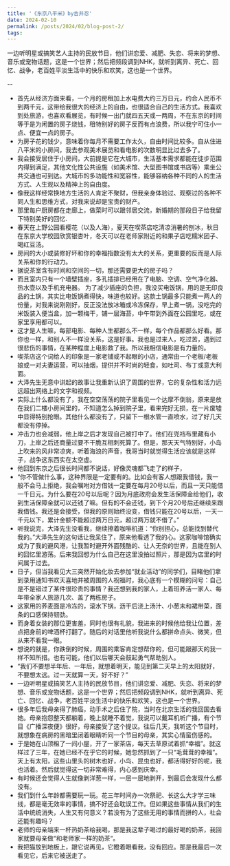 ```yaml
---
title: '《东京八平米》by吉井忍'
date: 2024-02-10
permalink: /posts/2024/02/blog-post-2/
tags:
---
```

一边听明星或搞笑艺人主持的民放节目，他们讲恋爱、减肥、失恋、将来的梦想、音乐或宠物话题，这是一个世界；然后把频段调到NHK，就听到离异、死亡、回忆、战争，老百姓平淡生活中的快乐和欢笑，这也是一个世界。

--
- 首先从经济方面来看，一个月的房租加上水电费大约三万日元，约合人民币不到两千元，这带给我很大的经济上的自由，也很适合自己的生活方式。我喜欢到处旅游，也喜欢看展览，有时候一出门就四五天或一两周，不在东京的时间等于是为闲置的房子烧钱，租特别好的房子反而有点浪费，所以我宁可住小一点、便宜一点的房子。
- 为房子花的钱少，意味着你每月不需要工作太久，自由时间比较多。自从住进八平米的小房间，我去参观美术展览和看电影的次数明显比过去多了。
- 我会接受居住于小房间，大前提是它在大城市，生活基本需求都能在徒步范围内得到满足，其他文化性公共设施（如美术馆、大型图书馆或书店等）乘坐公共交通也可到达。大城市的多功能性和宽容性，能够容纳各种不同的人的生活方式、人生观以及精神上的自由度。
- 像我这样经常换地方生活的人肯定不聚财，但我亲身体验过、观察过的各种不同人生和思维方式，对我来说却是宝贵的财产。
- 那里每户厨房都在走廊上，做菜时可以跟邻居交流，新婚期的那段日子给我留下特别美好的回忆.
- 春天在上野公园看樱花（以及人海），夏天在喫茶店吃清凉消暑的刨冰，秋日在东京大学校园欣赏银杏叶，冬天可以在老师家附近的和果子店吃糯米团子、喝红豆汤。
- 房间的大小或装修好坏和你的幸福指数没有太大的关系，更重要的反而是人际关系和你的行动力。
- 据说茶室含有时间和空间的一切，那还需要更大的房子吗？
- 而且室内只有一个墙壁插座，多孔插排已经用在了电脑、空调、空气净化器、热水壶以及手机充电器。 为了减少插座的负担，我没买电饭锅，用的是无印良品的土锅，其实比电饭锅煮得快，味道也较好。这款土锅最多只能煮一两人的份量，对我来说刚刚好，反正没法放冰箱或冷冻保存，早上煮一锅，没吃完的米饭装入便当盒，加一颗梅干，铺一层海苔，中午带到外面在公园里吃，或在家里享用都可以。
- 这才是人生嘛，每部电影、每种人生都那么不一样，每个作品都那么好看。那你也一样，和别人不一样没关系，这是好事。我也是过来人，吃过苦，遇到过很悲伤的事情，在某种程度上电影救了我。所以我相信电影是有力量的。
- 喫茶店这个词给人的印象是一家老铺或不起眼的小店，通常由一个老板/老板娘或一对夫妻运营，可以抽烟，提供并不时尚的轻食，如吐司、布丁或意大利面。
- 大泽先生无意中讲起的故事让我重新认识了周围的世界，它的复杂性和活力远远超出网络上的文字和视频。
- 实际上什么都没有了，我在空空荡荡的院子里看见一个达摩不倒翁，原来是放在我们二楼小房间里的，不知道怎么掉到院子里，看来完好无损，在一片废墟中显得特别抢眼。其他什么都没有了，只留下一根水管一直喷水，过了好几天都没有停掉。
- 冲击力也会减弱，他上岸之后才发现自己被打中了。他们在兜裆布里藏有小刀，上岸之后还商量过要不干脆互相刺死算了。但是，那天天气特别好，小岛上吹来的风非常凉爽，听着海浪的声音，我哥当时就觉得生活应该就是这样子，战争这东西实在太空虚。
- 他回到东京之后很长时间都不说话，好像灵魂都飞走了的样子，
- “你不管做什么事，这种界限是一定要有的。比如会有客人想跟我借钱，我一般不会马上拒绝，我会嘱咐对方借钱一定要在每月20号以后，而且一天只能借一千日元。为什么要在20号以后呢？因为月底政府会发生活保障金给他们，收到生活保障金就可以还钱了嘛。但有的不会还钱，到下个月20号后还继续来跟我借钱。我还是会接受，但我的原则始终没变，借钱只能在20号以后，一天一千元以下，累计金额不能超过两万日元，超过两万就不借了。”
- 听我说完，大泽先生没看我，继续擦着咖啡机道：“你别担心，总能找到替代我的。”大泽先生的这句话让我呆住了，原来他看透了我的心。这家咖啡馆确实成为了我的避风港，让我暂时避开外面残酷的、让人无奈的世界，且能在别人的回忆里游荡。后来我回想为什么自己在这里没拍过照片，那是因为店里的时间属于过去。 
- 日子，但当我看见大三突然开始化妆去参加“就业活动”的同学们，目睹他们拿到录用通知书欢天喜地并被周围的人祝福时，我心底有一个模糊的问号：自己是不是错过了某件很珍贵的事情？我还想到我的家人，上着班养活一家人、每年带全家人旅游几次、盖了两栋房子。
- 这家用的荞麦面是冷冻的，滚水下锅，沥干后浇上汤汁、小葱末和裙带菜，面条的口感保持韧劲。 
- 而身着女装的那位更害羞，同时也很有礼貌，我进来的时候他给我让位置，差点把身前的啤酒杯打翻了。随后的对话里他听我说什么都拼命点头、微笑，但从来不看我一眼。
- 想说的就是，你跌倒的时候，周围的乘客肯定想帮你的，但可能跟那天的我一样不知所措。也有可能，他们以后哪天会鼓起勇气帮助别人。
- “我们不要想半年后、一年后，就想着明天，能见到第二天早上的太阳就好，不要想太远。过一天就算一天，好不好？”
- 一边听明星或搞笑艺人主持的民放节目，他们讲恋爱、减肥、失恋、将来的梦想、音乐或宠物话题，这是一个世界；然后把频段调到NHK，就听到离异、死亡、回忆、战争，老百姓平淡生活中的快乐和欢笑，这也是一个世界。
- 很多年后我母亲得了肺癌，动手术之后住了院，当时在北京生活的我回国去看她。母亲抱怨整天都躺着，晚上就睡不着觉，我说可以戴耳机听广播，有个节目《广播深夜便》很好，母亲接受了这个提议。往后几天，我听这个节目时，就想象在病房的黑暗里闭着眼睛听同一个节目的母亲，其实心情蛮伤感的。
- 于是她在山顶租了一间小屋，开了一家茶店，每天去草原试着抓“幸福”。就这样过了三年，在她已经不在乎它的时候，她忽然抓到了一只“毛茸茸的幸福”。天上有太阳，这些山里头的树木也好，小鸟、昆虫也好，都活得好好的呢，我也活着。然后就觉得这一切非常难得，内心感到庆幸。
- 有时候还会觉得人生就像剥洋葱一样，一层一层地剥开，到最后会发现什么都没有。
- 我们到什么年龄都需要玩一玩。花三年时间办一次祭祀、长这么大才学三味线，都是毫无效率的事情，搞不好还会耽误工作。但如果这些事情从我们的生活中统统消失，人生又有何意义？若没有为了这些无用的事情而拼的人，社会还能有趣吗？
- 老师的母亲端来一杯热奶茶给我喝，那是我这辈子喝过的最好喝的奶茶，我回家就要母亲做“和老师家一样的奶茶“。
- 我把猫放到地板上，跟它说再见，它瞪着眼看我，没有回应。那是我最后一次看见它，后来它被送走了。








